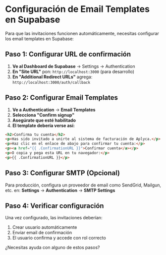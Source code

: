 # Configuración de Email Templates en Supabase

Para que las invitaciones funcionen automáticamente, necesitas configurar los email templates en Supabase:

## Paso 1: Configurar URL de confirmación

1. **Ve al Dashboard de Supabase** → Settings → Authentication
2. **En "Site URL"** pon: `http://localhost:3000` (para desarrollo)
3. **En "Additional Redirect URLs"** agrega: `http://localhost:3000/auth/callback`

## Paso 2: Configurar Email Templates

1. **Ve a Authentication** → **Email Templates**
2. **Selecciona "Confirm signup"**
3. **Asegúrate que esté habilitado**
4. **El template debería verse así:**

```html
<h2>Confirma tu cuenta</h2>
<p>Has sido invitado a unirte al sistema de facturación de Aplyca.</p>
<p>Haz clic en el enlace de abajo para confirmar tu cuenta:</p>
<p><a href="{{ .ConfirmationURL }}">Confirmar cuenta</a></p>
<p>O copia y pega esta URL en tu navegador:</p>
<p>{{ .ConfirmationURL }}</p>
```

## Paso 3: Configurar SMTP (Opcional)

Para producción, configura un proveedor de email como SendGrid, Mailgun, etc. en:
**Settings** → **Authentication** → **SMTP Settings**

## Paso 4: Verificar configuración

Una vez configurado, las invitaciones deberían:
1. Crear usuario automáticamente
2. Enviar email de confirmación
3. El usuario confirma y accede con rol correcto

¿Necesitas ayuda con alguno de estos pasos?
